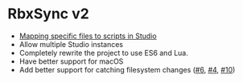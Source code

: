 # RbxSync v2

- [Mapping specific files to scripts in Studio](https://github.com/evaera/RbxSync/issues/12)
- Allow multiple Studio instances
- Completely rewrite the project to use ES6 and Lua.
- Have better support for macOS
- Add better support for catching filesystem changes ([#6](https://github.com/evaera/RbxSync/issues/6), [#4](https://github.com/evaera/RbxSync/issues/4), [#10](https://github.com/evaera/RbxSync/issues/10))
